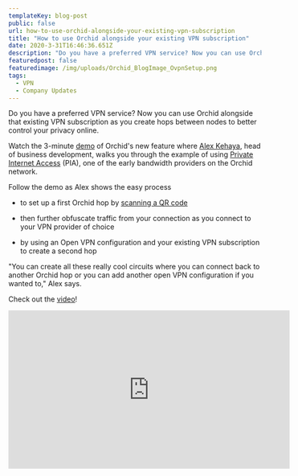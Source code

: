 ```yaml
---
templateKey: blog-post
public: false
url: how-to-use-orchid-alongside-your-existing-vpn-subscription
title: "How to use Orchid alongside your existing VPN subscription"
date: 2020-3-31T16:46:36.651Z
description: "Do you have a preferred VPN service? Now you can use Orchid alongside that existing VPN subscription as you create hops between nodes to better control your privacy online."
featuredpost: false
featuredimage: /img/uploads/Orchid_BlogImage_OvpnSetup.png
tags:
  - VPN
  - Company Updates
---
```

Do you have a preferred VPN service? Now you can use Orchid alongside that existing VPN subscription as you create hops between nodes to better control your privacy online.

Watch the 3-minute [demo](https://youtu.be/sxmOZ09XWo8) of Orchid's new feature where [Alex Kehaya](https://twitter.com/afkehaya), head of business development, walks you through the example of using [Private Internet Access](https://www.privateinternetaccess.com/) (PIA), one of the early bandwidth providers on the Orchid network.

Follow the demo as Alex shows the easy process 

-   to set up a first Orchid hop by [scanning a QR code](https://blog.orchid.com/get-hopping-faster-making-privacy-easier-with-qr-codes/) 

-   then further obfuscate traffic from your connection as you connect to your VPN provider of choice

-   by using an Open VPN configuration and your existing VPN subscription to create a second hop

"You can create all these really cool circuits where you can connect back to another Orchid hop or you can add another open VPN configuration if you wanted to," Alex says.

Check out the [video](https://youtu.be/sxmOZ09XWo8)!

<iframe width="560" height="315" src="https://www.youtube.com/embed/sxmOZ09XWo8" frameborder="0" allow="accelerometer; autoplay; encrypted-media; gyroscope; picture-in-picture" allowfullscreen></iframe>